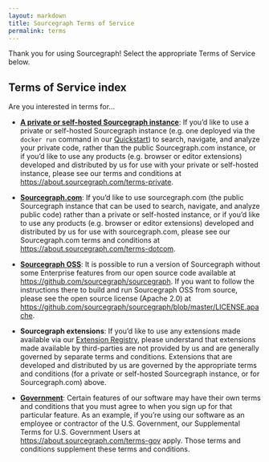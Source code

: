 ```yaml
---
layout: markdown
title: Sourcegraph Terms of Service
permalink: terms
---
```


Thank you for using Sourcegraph! Select the appropriate Terms of Service below.

## Terms of Service index

Are you interested in terms for...

* **[A private or self-hosted Sourcegraph instance](https://about.sourcegraph.com/terms-private)**: If you’d like to use a private or self-hosted Sourcegraph instance (e.g. one deployed via the `docker run` command in our [Quickstart](https://docs.sourcegraph.com)) to search, navigate, and analyze your private code, rather than the public Sourcegraph.com instance, or if you’d like to use any products (e.g. browser or editor extensions) developed and distributed by us for use with your private or self-hosted instance, please see our terms and conditions at https://about.sourcegraph.com/terms-private.

* **[Sourcegraph.com](https://about.sourcegraph.com/terms-dotcom)**: If you’d like to use sourcegraph.com (the public Sourcegraph instance that can be used to search, navigate, and analyze public code) rather than a private or self-hosted instance, or if you’d like to use any products (e.g. browser or editor extensions) developed and distributed by us for use with sourcegraph.com, please see our Sourcegraph.com terms and conditions at https://about.sourcegraph.com/terms-dotcom.

* **[Sourcegraph OSS](https://github.com/sourcegraph/sourcegraph/blob/master/LICENSE.apache)**: It is possible to run a version of Sourcegraph without some Enterprise features from our open source code available at https://github.com/sourcegraph/sourcegraph. If you want to follow the instructions there to build and run Sourcegraph OSS from source, please see the open source license (Apache 2.0) at https://github.com/sourcegraph/sourcegraph/blob/master/LICENSE.apache.

* **Sourcegraph extensions**: If you’d like to use any extensions made available via our [Extension Registry](https://sourcegraph.com/extensions), please understand that extensions made available by third-parties are not provided by us and are generally governed by separate terms and conditions. Extensions that are developed and distributed by us are governed by the appropriate terms and conditions (for a private or self-hosted Sourcegraph instance, or for Sourcegraph.com) above.

* **[Government](https://about.sourcegraph.com/terms-gov)**: Certain features of our software may have their own terms and conditions that you must agree to when you sign up for that particular feature. As an example, if you’re using our software as an employee or contractor of the U.S. Government, our Supplemental Terms for U.S. Government Users at https://about.sourcegraph.com/terms-gov apply. Those terms and conditions supplement these terms and conditions.
